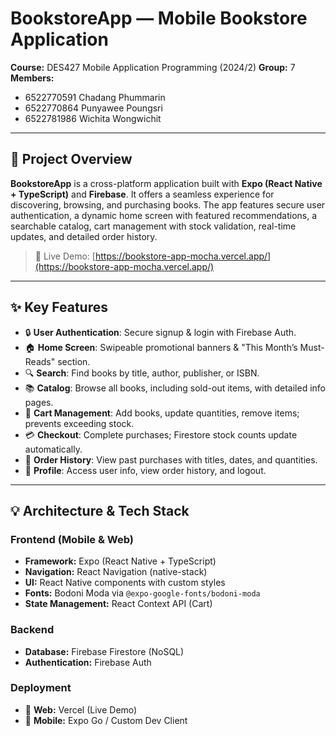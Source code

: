 # BookstoreApp — Mobile Bookstore Application

**Course:** DES427 Mobile Application Programming (2024/2)
**Group:** 7
**Members:**

* 6522770591 Chadang Phummarin
* 6522770864 Punyawee Poungsri
* 6522781986 Wichita Wongwichit

---

## 📱 Project Overview

**BookstoreApp** is a cross-platform application built with **Expo (React Native + TypeScript)** and **Firebase**. It offers a seamless experience for discovering, browsing, and purchasing books. The app features secure user authentication, a dynamic home screen with featured recommendations, a searchable catalog, cart management with stock validation, real-time updates, and detailed order history.

> 🔗 Live Demo: [https://bookstore-app-mocha.vercel.app/](https://bookstore-app-mocha.vercel.app/)

---

## ✨ Key Features

* 🔒 **User Authentication**: Secure signup & login with Firebase Auth.
* 🏠 **Home Screen**: Swipeable promotional banners & "This Month’s Must-Reads" section.
* 🔍 **Search**: Find books by title, author, publisher, or ISBN.
* 📚 **Catalog**: Browse all books, including sold-out items, with detailed info pages.
* 🛒 **Cart Management**: Add books, update quantities, remove items; prevents exceeding stock.
* 💳 **Checkout**: Complete purchases; Firestore stock counts update automatically.
* 📜 **Order History**: View past purchases with titles, dates, and quantities.
* 👤 **Profile**: Access user info, view order history, and logout.

---

## 💡 Architecture & Tech Stack

### Frontend (Mobile & Web)

* **Framework:** Expo (React Native + TypeScript)
* **Navigation:** React Navigation (native-stack)
* **UI:** React Native components with custom styles
* **Fonts:** Bodoni Moda via `@expo-google-fonts/bodoni-moda`
* **State Management:** React Context API (Cart)

### Backend

* **Database:** Firebase Firestore (NoSQL)
* **Authentication:** Firebase Auth

### Deployment

* 🔹 **Web:** Vercel (Live Demo)
* 🔹 **Mobile:** Expo Go / Custom Dev Client
